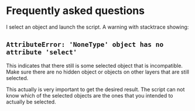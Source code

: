 Frequently asked questions
===


I select an object and launch the script. A warning with stacktrace showing:

`AttributeError: 'NoneType' object has no attribute 'select'`
---

This indicates that there still is some selected object that is incompatible. Make sure there are no hidden object or objects on other layers that are still selected.

This actually is very important to get the desired result. The script can not know which of the selected objects are the ones that you intended to actually be selected.

